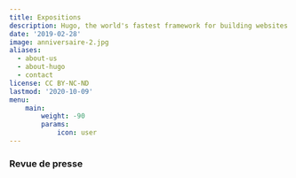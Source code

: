 ```yaml
---
title: Expositions
description: Hugo, the world's fastest framework for building websites
date: '2019-02-28'
image: anniversaire-2.jpg
aliases:
  - about-us
  - about-hugo
  - contact
license: CC BY-NC-ND
lastmod: '2020-10-09'
menu:
    main: 
        weight: -90
        params:
            icon: user
---
```


### Revue de presse